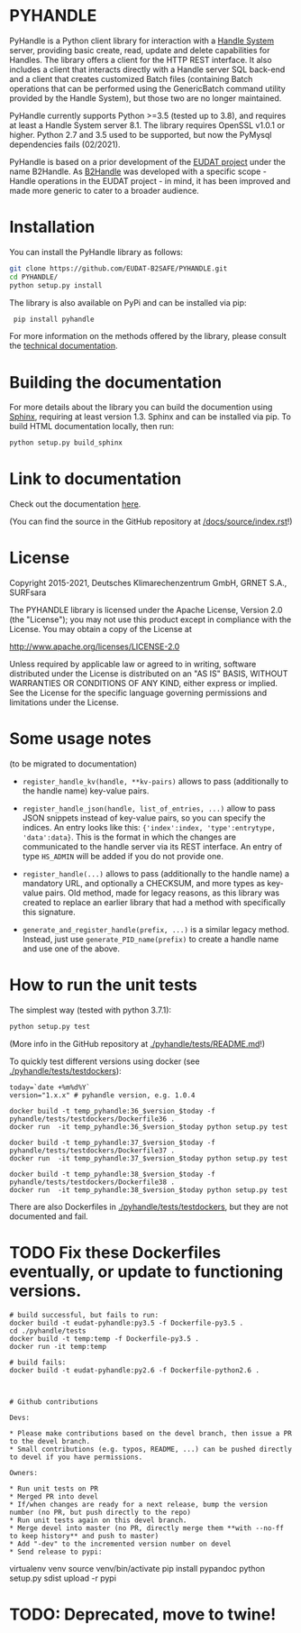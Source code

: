 # PYHANDLE

PyHandle is a Python client library for interaction with a [Handle System](https://handle.net) server, providing basic create, read, update and delete capabilities for Handles. The library offers a client for the HTTP REST interface. It also includes a client that interacts directly with a Handle server SQL back-end and a client that creates customized Batch files (containing Batch operations that can be performed using the GenericBatch command utility provided by the Handle System), but those two are no longer maintained.

PyHandle currently supports Python >=3.5 (tested up to 3.8), and requires at least a Handle System server 8.1. The library requires OpenSSL v1.0.1 or higher. Python 2.7 and 3.5 used to be supported, but now the PyMysql dependencies fails (02/2021).

PyHandle is based on a prior development of the [EUDAT project](https://eudat.eu) under the name B2Handle.
As [B2Handle](https://github.com/EUDAT-B2SAFE/B2HANDLE) was developed with a specific scope - Handle operations in the EUDAT project - in mind, it has been improved and made more generic to cater to a broader audience.



# Installation

You can install the PyHandle library as follows:

```bash
git clone https://github.com/EUDAT-B2SAFE/PYHANDLE.git
cd PYHANDLE/
python setup.py install
```
 
The library is also available on PyPi and can be installed via pip:

```bash
 pip install pyhandle
```

For more information on the methods offered by the library, please consult the [technical documentation](http://eudat-b2safe.github.io/PYHANDLE/).
# Building the documentation

For more details about the library you can build the documention using [Sphinx](http://www.sphinx-doc.org), requiring at least version 1.3. Sphinx and can be installed via pip. To build HTML documentation locally, then run:

```bash
python setup.py build_sphinx
```


# Link to documentation


Check out the documentation [here](https://eudat-b2safe.github.io/PYHANDLE/).

(You can find the source in the GitHub repository at [/docs/source/index.rst](./docs/source/index.rst)!)


# License

Copyright 2015-2021, Deutsches Klimarechenzentrum GmbH, GRNET S.A., SURFsara

   The PYHANDLE library is licensed under the Apache License,
   Version 2.0 (the "License"); you may not use this product except in 
   compliance with the License.
   You may obtain a copy of the License at

   http://www.apache.org/licenses/LICENSE-2.0

   Unless required by applicable law or agreed to in writing, software
   distributed under the License is distributed on an "AS IS" BASIS,
   WITHOUT WARRANTIES OR CONDITIONS OF ANY KIND, either express or implied.
   See the License for the specific language governing permissions and
   limitations under the License.


# Some usage notes

(to be migrated to documentation)


* `register_handle_kv(handle, **kv-pairs)` allows to pass (additionally to the handle name) key-value pairs.

* `register_handle_json(handle, list_of_entries, ...)` allow to pass JSON snippets instead of key-value pairs, so you can specify the indices. An entry looks like this: `{'index':index, 'type':entrytype, 'data':data}`. This is the format in which the changes are communicated to the handle server via its REST interface. An entry of type `HS_ADMIN` will be added if you do not provide one.

* `register_handle(...)` allows to pass (additionally to the handle name) a mandatory URL, and optionally a CHECKSUM, and more types as key-value pairs. Old method, made for legacy reasons, as this library was created to replace an earlier library that had a method with specifically this signature.

* `generate_and_register_handle(prefix, ...)` is a similar legacy method. Instead, just use `generate_PID_name(prefix)` to create a handle name and use one of the above. 


# How to run the unit tests

The simplest way (tested with python 3.7.1):

```bash
python setup.py test
```

(More info in the GitHub repository at [./pyhandle/tests/README.md](./pyhandle/tests/README.md)!)

To quickly test different versions using docker (see [./pyhandle/tests/testdockers](./pyhandle/tests/testdockers)):

```
today=`date +%m%d%Y`
version="1.x.x" # pyhandle version, e.g. 1.0.4

docker build -t temp_pyhandle:36_$version_$today -f pyhandle/tests/testdockers/Dockerfile36 . 
docker run  -it temp_pyhandle:36_$version_$today python setup.py test

docker build -t temp_pyhandle:37_$version_$today -f pyhandle/tests/testdockers/Dockerfile37 . 
docker run  -it temp_pyhandle:37_$version_$today python setup.py test

docker build -t temp_pyhandle:38_$version_$today -f pyhandle/tests/testdockers/Dockerfile38 . 
docker run  -it temp_pyhandle:38_$version_$today python setup.py test
```

There are also Dockerfiles in [./pyhandle/tests/testdockers](./pyhandle/tests/testdockers), but they are not documented and fail.

# TODO Fix these Dockerfiles eventually, or update to functioning versions.

```
# build successful, but fails to run:
docker build -t eudat-pyhandle:py3.5 -f Dockerfile-py3.5 .
cd ./pyhandle/tests
docker build -t temp:temp -f Dockerfile-py3.5 .
docker run -it temp:temp

# build fails:
docker build -t eudat-pyhandle:py2.6 -f Dockerfile-python2.6 .



# Github contributions

Devs:

* Please make contributions based on the devel branch, then issue a PR to the devel branch.
* Small contributions (e.g. typos, README, ...) can be pushed directly to devel if you have permissions.

Owners:

* Run unit tests on PR
* Merged PR into devel
* If/when changes are ready for a next release, bump the version number (no PR, but push directly to the repo)
* Run unit tests again on this devel branch.
* Merge devel into master (no PR, directly merge them **with --no-ff to keep history** and push to master)
* Add "-dev" to the incremented version number on devel
* Send release to pypi: 

```
virtualenv venv 
source venv/bin/activate
pip install pypandoc
python setup.py sdist upload -r pypi

# TODO: Deprecated, move to twine!
```



